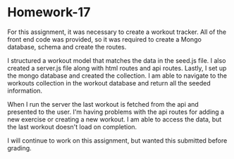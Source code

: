 # Homework-17

For this assignment, it was necessary to create a workout tracker.  All of the front end code was provided, so it was required to create a Mongo database, schema and create the routes.

I structured a workout model that matches the data in the seed.js file.  I also created a server.js file along with html routes and api routes.  Lastly, I set up the mongo database and created the collection.  I am able to navigate to the workouts collection in the workout database and return all the seeded information.

When I run the server the last workout is fetched from the api and presented to the user.  I'm having problems with the api routes for adding a new exercise or creating a new workout.  I am able to access the data, but the last workout doesn't load on completion.

I will continue to work on this assignment, but wanted this submitted before grading.